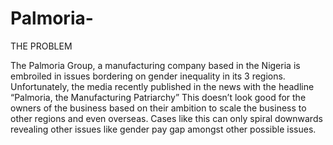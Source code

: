 # Palmoria-

THE PROBLEM

The Palmoria Group, a manufacturing company based in the Nigeria is
embroiled in issues bordering on gender inequality in its 3 regions.
Unfortunately, the media recently published in the news with the
headline “Palmoria, the Manufacturing Patriarchy” This doesn’t look
good for the owners of the business based on their ambition to scale
the business to other regions and even overseas. Cases like this can
only spiral downwards revealing other issues like gender pay gap
amongst other possible issues.


